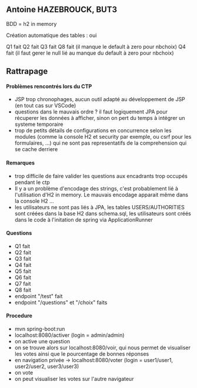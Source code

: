 ## Antoine HAZEBROUCK, BUT3

BDD = h2 in memory

Création automatique des tables : oui


Q1 fait
Q2 fait
Q3 fait
Q8 fait (il manque le default à zero pour nbchoix)
Q4 fait (il faut gerer le null lié au manque du default à zero pour nbchoix)


## Rattrapage

#### Problèmes rencontrés lors du CTP

- JSP trop chronophages, aucun outil adapté au développement de JSP (en tout cas sur VSCode)
- questions dans le mauvais ordre ? il faut logiquement JPA pour récuperer les données à afficher, sinon on pert du temps à intégrer un systeme temporaire
- trop de petits détails de configurations en concurrence selon les modules (comme la console H2 et security par exemple, ou csrf pour les formulaires, ...) qui ne sont pas representatifs de la comprehension qui se cache derriere

#### Remarques

- trop difficile de faire valider les questions aux encadrants trop occupés pendant le ctp
- Il y a un problème d'encodage des strings, c'est probablement lié à l'utilisation d'H2 in memory. Le mauvais encodage apparait même dans la console H2 ...
- les utilisateurs ne sont pas liés à JPA, les tables USERS/AUTHORITIES sont créées dans la base H2 dans schema.sql, les utilisateurs sont créés dans le code à l'initation de spring via ApplicationRunner

#### Questions

- Q1 fait
- Q2 fait
- Q3 fait
- Q4 fait
- Q5 fait
- Q6 fait
- Q7 fait
- Q8 fait
- endpoint "/test" fait
- endpoint "/questions" et "/choix" faits

#### Procedure

- mvn spring-boot:run
- localhost:8080/activer (login = admin/admin)
- on active une question
- on se trouve alors sur localhost:8080/voir, qui nous permet de visualiser les votes ainsi que le pourcentage de bonnes réponses
- en navigation privée -> localhost:8080/voter (login = user1/user1, user2/user2, user3/user3)
- on vote
- on peut visualiser les votes sur l'autre navigateur